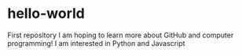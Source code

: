 # hello-world
First repository
I am hoping to learn more about GitHub and computer programming!
I am interested in Python and Javascript
